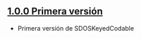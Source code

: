 ## [1.0.0 Primera versión](http://git.sdos.es/ios/SDOSKeyedCodable/tree/v1.0.0)

- Primera versión de SDOSKeyedCodable